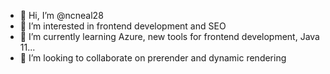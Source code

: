 - 👋 Hi, I’m @ncneal28
- 👀 I’m interested in frontend development and SEO
- 🌱 I’m currently learning Azure, new tools for frontend development, Java 11...
- 💞️ I’m looking to collaborate on prerender and dynamic rendering 

<!---
ncneal28/ncneal28 is a ✨ special ✨ repository because its `README.md` (this file) appears on your GitHub profile.
You can click the Preview link to take a look at your changes.
--->
